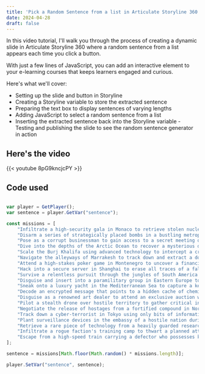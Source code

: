 ```yaml
---
title: 'Pick a Random Sentence from a list in Articulate Storyline 360 with JavaScript'
date: 2024-04-28
draft: false
---
```


In this video tutorial, I'll walk you through the process of creating a dynamic slide in Articulate Storyline 360 where a random sentence from a list appears each time you click a button.

With just a few lines of JavaScript, you can add an interactive element to your e-learning courses that keeps learners engaged and curious.

Here's what we'll cover:

- Setting up the slide and button in Storyline
- Creating a Storyline variable to store the extracted sentence
- Preparing the text box to display sentences of varying lengths
- Adding JavaScript to select a random sentence from a list
- Inserting the extracted sentence back into the Storyline variable
-Testing and publishing the slide to see the random sentence generator in action

## Here's the video
{{< youtube 8pG9kncjcPY >}}

## Code used

```js {linenos=true}

var player = GetPlayer();
var sentence = player.GetVar("sentence");

const missions = [
    "Infiltrate a high-security gala in Monaco to retrieve stolen nuclear codes from a rogue agent.",
    "Disarm a series of strategically placed bombs in a bustling metropolis, racing against a ticking clock.",
    "Pose as a corrupt businessman to gain access to a secret meeting of international arms dealers.",
    "Dive into the depths of the Arctic Ocean to recover a mysterious device from a sunken submarine.",
    "Scale the Burj Khalifa using advanced technology to intercept a crucial data transfer.",
    "Navigate the alleyways of Marrakesh to track down and extract a double agent before they are eliminated.",
    "Attend a high-stakes poker game in Montenegro to uncover a financier funding global terrorism.",
    "Hack into a secure server in Shanghai to erase all traces of a false identity created by enemy spies.",
    "Survive a relentless pursuit through the jungles of South America after obtaining vital intelligence.",
    "Disguise and insert into a paramilitary group in Eastern Europe to prevent a violent uprising.",
    "Sneak onto a luxury yacht in the Mediterranean Sea to capture a key suspect without alerting the security detail.",
    "Decode an encrypted message that points to a hidden cache of chemical weapons in a remote Siberian facility.",
    "Disguise as a renowned art dealer to attend an exclusive auction where a stolen microchip is being sold.",
    "Pilot a stealth drone over hostile territory to gather critical intelligence on a new missile system.",
    "Negotiate the release of hostages from a fortified compound in North Africa under the guise of a diplomat.",
    "Track down a cyber-terrorist in Tokyo using only bits of information from intercepted communications.",
    "Plant surveillance devices in the embassy of a hostile nation during a high-profile diplomatic reception.",
    "Retrieve a rare piece of technology from a heavily guarded research lab in Silicon Valley.",
    "Infiltrate a rogue faction's training camp to thwart a planned attack on an international summit.",
    "Escape from a high-speed train carrying a defector who possesses knowledge about a corrupt government official."
];

sentence = missions[Math.floor(Math.random() * missions.length)];

player.SetVar("sentence", sentence);

```